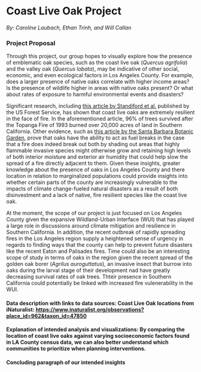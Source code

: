 # Coast Live Oak Project
*By: Caroline Laubach, Ethan Trinh, and Will Callan*
### Project Proposal
Through this project, our group hopes to visually explore how the presence of emblematic oak species, such as the coast live oak (*Quercus agrifolia*) and the valley oak (*Quercus lobata*), may be indicative of other social, economic, and even ecological factors in Los Angeles County. For example, does a larger presence of native oaks correlate with higher income areas? Is the presence of wildlife higher in areas with native oaks present? Or what about rates of exposure to harmful environmental events and disasters?  

Significant research, including [this article by Standiford et al.](https://www.fs.usda.gov/psw/publications/documents/psw_gtr184/032_Dagit.pdf) published by the US Forest Service, has shown that coast live oaks are extremely resilient in the face of fire. In the aforementioned article, 96% of trees survived after the Topanga Fire of 1993 burned over 20,000 acres of land in Southern California. Other evidence, such as [this article by the Santa Barbara Botanic Garden](https://sbbotanicgarden.org/insight/can-oak-trees-provide-a-natural-fuel-break/), prove that oaks have the ability to act as fuel breaks in the case that a fire does indeed break out both by shading out areas that highly flammable invasive species might otherwise grow and retaining high levels of both interior moisture and exterior air humidity that could help slow the spread of a fire directly adjacent to them. Given these insights, greater knowledge about the presence of oaks in Los Angeles County and there location in relation to marginalized populations could provide insights into whether certain parts of the county are increasingly vulnerable to the impacts of climate change-fueled natural disasters as a result of both disinvestment and a lack of native, fire resilient species like the coast live oak. 

At the moment, the scope of our project is just focused on Los Angeles County given the expansive Wildland-Urban Interface (WUI) that has played a large role in discussions around climate mitigation and resilience in Southern California. In addition, the recent outbreak of rapidly spreading fires in the Los Angeles region supply a heightened sense of urgency in regards to finding ways that the county can help to prevent future disasters like the recent Eaton and Palisades fires. Time could also be an interesting scope of study in terms of oaks in the region given the recent spread of the golden oak borer (*Agrilus auroguttatus*), an invasive insect that burrow into oaks during the larval stage of their development nad have greatly decreasing survival rates of oak trees. Thteir presence in Southern California could potentially be linked with increased fire vulenerability in the WUI. 

#### Data description with links to data sources: Coast Live Oak locations from iNaturalist: https://www.inaturalist.org/observations?place_id=962&taxon_id=47850

#### Explanation of intended analysis and visualizations: By comparing the location of coast live oaks against varying socioeconomic factors found in LA County census data, we can also better understand which communities to prioritize when planning interventions.

#### Concluding paragraph of our intended insights
